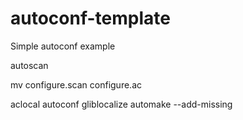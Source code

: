# autoconf-template
Simple autoconf example

autoscan

mv configure.scan configure.ac


aclocal
autoconf
gliblocalize
automake --add-missing


